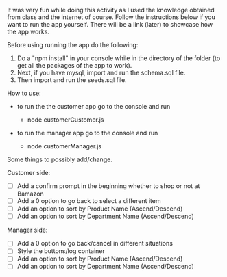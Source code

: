 It was very fun while doing this activity as I used the knowledge obtained from class and the internet of course. Follow the instructions below if you want to run the app yourself. There will be a link (later) to showcase how the app works.

Before using running the app do the following:
1. Do a "npm install" in your console while in the directory of the folder (to get all the packages of the app to work).
2. Next, if you have mysql, import and run the schema.sql file.
3. Then import and run the seeds.sql file.

How to use:
* to run the the customer app go to the console and run
    * node customerCustomer.js

* to run the manager app go to the console and run
    * node customerManager.js

Some things to possibly add/change.

Customer side:
- [ ] Add a confirm prompt in the beginning whether to shop or not at Bamazon
- [ ] Add a 0 option to go back to select a different item
- [ ] Add an option to sort by Product Name (Ascend/Descend)
- [ ] Add an option to sort by Department Name (Ascend/Descend)      

Manager side:
- [ ] Add a 0 option to go back/cancel in different situations
- [ ] Style the buttons/log container
- [ ] Add an option to sort by Product Name (Ascend/Descend)
- [ ] Add an option to sort by Department Name  (Ascend/Descend)
